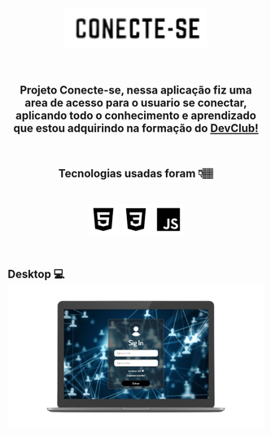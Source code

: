 <h1 align="center">
<img src="https://raw.githubusercontent.com/ailtonjunior11/Projeto-Login/92f8d10084f70f264088afd34b68ef2197755178/assets/title.png" width="280px" />
</h1>
<br>
<h2 align="center">Projeto Conecte-se, nessa aplicação fiz uma area de acesso para o usuario se conectar, aplicando todo o conhecimento e aprendizado que estou adquirindo na formação do 
<a href="https://rodolfomori.com.br/devclub">DevClub!</a></h2>
<br>
<h2 align="center">Tecnologias usadas foram 👇🏽</h2>
<br>
<p align="center">
<img src="https://github.com/ailtonjunior11/Projeto-Portfolio/blob/main/assets/html5-logo.png?raw=true" />
<img src="https://github.com/ailtonjunior11/Projeto-Portfolio/blob/main/assets/css3-logo.png?raw=true" />
<img src="https://github.com/ailtonjunior11/Projeto-Portfolio/blob/main/assets/javascript-logo.png?raw=true" />
</p>
<br>
<h2>Desktop 💻
<img src="https://github.com/ailtonjunior11/Projeto-Login/blob/main/assets/img-desktop.png?raw=true" width="900px" />
</h2>
